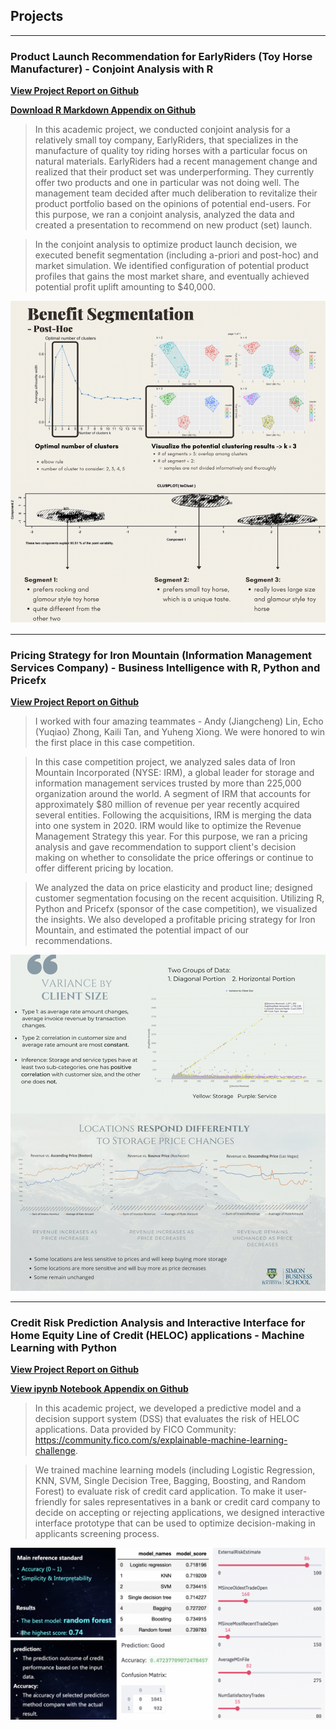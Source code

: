 ## Projects

---

### Product Launch Recommendation for EarlyRiders (Toy Horse Manufacturer) - Conjoint Analysis with R

**[View Project Report on Github](https://github.com/milarliu/milarliu.github.io/blob/master/Product%20Launch%20Recommendation%20for%20EarlyRider.pdf)**

**[Download R Markdown Appendix on Github](https://github.com/milarliu/milarliu.github.io/blob/master/Product%20Launch%20Recommendation%20for%20EarlyRider_Code.Rmd)**

> In this academic project, we conducted conjoint analysis for a relatively small toy company, EarlyRiders, that specializes in the manufacture of quality toy riding horses with a particular focus on natural materials. EarlyRiders had a recent management change and realized that their product set was underperforming. They currently offer two products and one in particular was not doing well. The management team decided after much deliberation to revitalize their product portfolio based on the opinions of potential end-users. For this purpose, we ran a conjoint analysis, analyzed the data and created a presentation to recommend on new product (set) launch.

> In the conjoint analysis to optimize product launch decision, we executed benefit segmentation (including a-priori and post-hoc) and market simulation. We identified configuration of potential product profiles that gains the most market share, and eventually achieved potential profit uplift amounting to $40,000.

![notebook preview](Product%20Launch%20Recommendation_Preview.png)

---

### Pricing Strategy for Iron Mountain (Information Management Services Company) - Business Intelligence with R, Python and Pricefx

**[View Project Report on Github](https://github.com/milarliu/milarliu.github.io/blob/master/Pricing%20Strategy%20for%20Iron%20Mountain.pdf)**

> I worked with four amazing teammates - Andy (Jiangcheng) Lin, Echo (Yuqiao) Zhong, Kaili Tan, and Yuheng Xiong. We were honored to win the first place in this case competition.

> In this case competition project, we analyzed sales data of Iron Mountain Incorporated (NYSE: IRM), a global leader for storage and information management services trusted by more than 225,000 organization around the world. A segment of IRM that accounts for approximately $80 million of revenue per year recently acquired several entities. Following the acquisitions, IRM is merging the data into one system in 2020. IRM would like to optimize the Revenue Management Strategy this year. For this purpose, we ran a pricing analysis and gave recommendation to support client's decision making on whether to consolidate the price offerings or continue to offer different pricing by location.

> We analyzed the data on price elasticity and product line; designed customer segmentation focusing on the recent acquisition. Utilizing R, Python and Pricefx (sponsor of the case competition), we visualized the insights. We also developed a profitable pricing strategy for Iron Mountain, and estimated the potential impact of our recommendations.

![notebook preview](Pricing%20Strategy%20for%20IRM_Preview.png)

---

### Credit Risk Prediction Analysis and Interactive Interface for Home Equity Line of Credit (HELOC) applications - Machine Learning with Python

**[View Project Report on Github](https://github.com/milarliu/milarliu.github.io/blob/master/Credit%20Risk%20Analysis%20for%20HELOC.pdf)**

**[View ipynb Notebook Appendix on Github](https://github.com/milarliu/milarliu.github.io/blob/master/Credit%20Risk%20Analysis%20for%20HELOC_Code.ipynb)**

> In this academic project, we developed a predictive model and a decision support system (DSS) that evaluates the risk of HELOC applications. Data provided by FICO Community: https://community.fico.com/s/explainable-machine-learning-challenge. 

> We trained machine learning models (including Logistic Regression, KNN, SVM, Single Decision Tree, Bagging, Boosting, and Random Forest) to evaluate risk of credit card application. To make it user-friendly for sales representatives in a bank or credit card company to decide on accepting or rejecting applications, we designed interactive interface prototype that can be used to optimize decision-making in applicants screening process.

![notebook preview](Credit%20Risk%20Analysis%20for%20HELOC_Preview.png)
